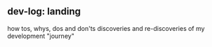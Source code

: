## dev-log: landing
how tos, whys, dos and don'ts discoveries and re-discoveries of my development "journey"